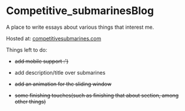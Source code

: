 # Competitive_submarinesBlog
A place to write essays about various things that interest me.

Hosted at: [competitivesubmarines.com](https://competitivesubmarines.com/)

Things left to do:   
- ~~add mobile support :')~~
- add description/title over submarines
- ~~add an animation for the sliding window~~

- ~~some finishing touches(such as finishing that about section, among other things)~~
